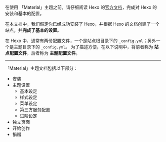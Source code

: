 在使用 「Material」主题之前，请仔细阅读 Hexo 的[官方文档](https://hexo.io/zh-cn/docs/index.html)，完成对 Hexo 的安装和基本的配置。

在本文档中，我们假定你已经成功安装了 Hexo，并根据 Hexo 的文档创建了一个站点，并**完成了基本的设置**。

在 Hexo 中，通常有两份配置文件，一个是站点根目录下的 `_config.yml`；另外一个是主题目录下的 `_config.yml`。
为了描述方便，在以下说明中，将前者称为 **站点配置文件**，后者称为 **主题配置文件**。

----

「Material」主题文档包括以下部分：

- 安装
- 主题设置
  - 基本设定
  - 样式设定
  - 菜单设定
  - 第三方服务配置
  - 进阶设定
- 独立页面
- 开始创作
- 捐赠
